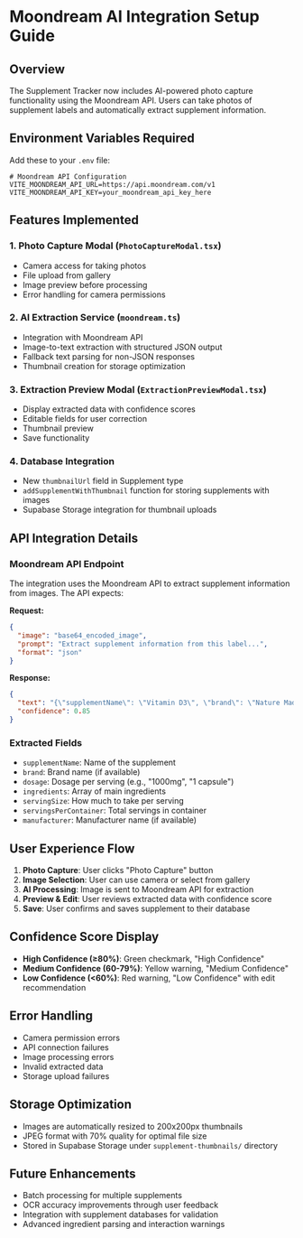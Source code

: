 # Moondream AI Integration Setup Guide

## Overview
The Supplement Tracker now includes AI-powered photo capture functionality using the Moondream API. Users can take photos of supplement labels and automatically extract supplement information.

## Environment Variables Required

Add these to your `.env` file:

```env
# Moondream API Configuration
VITE_MOONDREAM_API_URL=https://api.moondream.com/v1
VITE_MOONDREAM_API_KEY=your_moondream_api_key_here
```

## Features Implemented

### 1. Photo Capture Modal (`PhotoCaptureModal.tsx`)
- Camera access for taking photos
- File upload from gallery
- Image preview before processing
- Error handling for camera permissions

### 2. AI Extraction Service (`moondream.ts`)
- Integration with Moondream API
- Image-to-text extraction with structured JSON output
- Fallback text parsing for non-JSON responses
- Thumbnail creation for storage optimization

### 3. Extraction Preview Modal (`ExtractionPreviewModal.tsx`)
- Display extracted data with confidence scores
- Editable fields for user correction
- Thumbnail preview
- Save functionality

### 4. Database Integration
- New `thumbnailUrl` field in Supplement type
- `addSupplementWithThumbnail` function for storing supplements with images
- Supabase Storage integration for thumbnail uploads

## API Integration Details

### Moondream API Endpoint
The integration uses the Moondream API to extract supplement information from images. The API expects:

**Request:**
```json
{
  "image": "base64_encoded_image",
  "prompt": "Extract supplement information from this label...",
  "format": "json"
}
```

**Response:**
```json
{
  "text": "{\"supplementName\": \"Vitamin D3\", \"brand\": \"Nature Made\", ...}",
  "confidence": 0.85
}
```

### Extracted Fields
- `supplementName`: Name of the supplement
- `brand`: Brand name (if available)
- `dosage`: Dosage per serving (e.g., "1000mg", "1 capsule")
- `ingredients`: Array of main ingredients
- `servingSize`: How much to take per serving
- `servingsPerContainer`: Total servings in container
- `manufacturer`: Manufacturer name (if available)

## User Experience Flow

1. **Photo Capture**: User clicks "Photo Capture" button
2. **Image Selection**: User can use camera or select from gallery
3. **AI Processing**: Image is sent to Moondream API for extraction
4. **Preview & Edit**: User reviews extracted data with confidence score
5. **Save**: User confirms and saves supplement to their database

## Confidence Score Display

- **High Confidence (≥80%)**: Green checkmark, "High Confidence"
- **Medium Confidence (60-79%)**: Yellow warning, "Medium Confidence"  
- **Low Confidence (<60%)**: Red warning, "Low Confidence" with edit recommendation

## Error Handling

- Camera permission errors
- API connection failures
- Image processing errors
- Invalid extracted data
- Storage upload failures

## Storage Optimization

- Images are automatically resized to 200x200px thumbnails
- JPEG format with 70% quality for optimal file size
- Stored in Supabase Storage under `supplement-thumbnails/` directory

## Future Enhancements

- Batch processing for multiple supplements
- OCR accuracy improvements through user feedback
- Integration with supplement databases for validation
- Advanced ingredient parsing and interaction warnings 